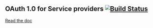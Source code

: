 ## OAuth 1.0 for Service providers [![Build Status](https://travis-ci.org/ericaro/oauthprovider.png?branch=master)](https://travis-ci.org/ericaro/oauthprovider)

[Read the doc](http://godoc.org/github.com/ericaro/oauthprovider)

